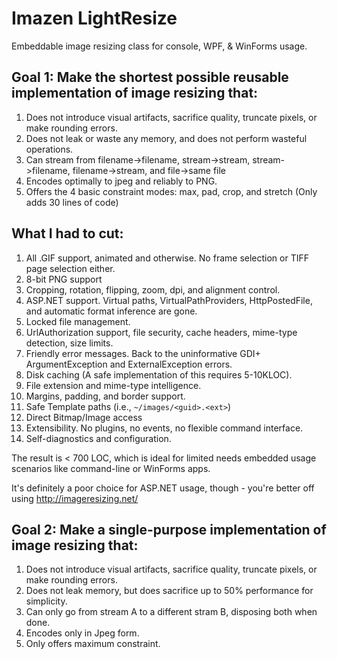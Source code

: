 Imazen LightResize
===========

Embeddable image resizing class for console, WPF, &amp; WinForms usage. 

## Goal 1: Make the shortest possible reusable implementation of image resizing that:

1. Does not introduce visual artifacts, sacrifice quality, truncate pixels, or make rounding errors.
2. Does not leak or waste any memory, and does not perform wasteful operations.
3. Can stream from filename->filename, stream->stream, stream->filename, filename->stream, and file->same file
4. Encodes optimally to jpeg and reliably to PNG.
5. Offers the 4 basic constraint modes: max, pad, crop, and stretch (Only adds 30 lines of code)

## What I had to cut:

1. All .GIF support, animated and otherwise. No frame selection or TIFF page selection either.
2. 8-bit PNG support
3. Cropping, rotation, flipping, zoom, dpi, and alignment control.
4. ASP.NET support. Virtual paths, VirtualPathProviders, HttpPostedFile, and automatic format inference are gone. 
5. Locked file management.
5. UrlAuthorization support, file security, cache headers, mime-type detection, size limits.
5. Friendly error messages. Back to the uninformative GDI+ ArgumentException and ExternalException errors.
6. Disk caching (A safe implementation of this requires 5-10KLOC).
7. File extension and mime-type intelligence.
8. Margins, padding, and border support.
9. Safe Template paths (i.e., `~/images/<guid>.<ext>`)
10. Direct Bitmap/Image access
11. Extensibility. No plugins, no events, no flexible command interface.
12. Self-diagnostics and configuration. 

The result is < 700 LOC, which is ideal for limited needs embedded usage scenarios like command-line or WinForms apps. 

It's definitely a poor choice for ASP.NET usage, though - you're better off using http://imageresizing.net/ 

## Goal 2: Make a single-purpose implementation of image resizing that:

1. Does not introduce visual artifacts, sacrifice quality, truncate pixels, or make rounding errors.
2. Does not leak memory, but does sacrifice up to 50% performance for simplicity.
3. Can only go from stream A to a different stram B, disposing both when done.
4. Encodes only in Jpeg form.
5. Only offers maximum constraint.


